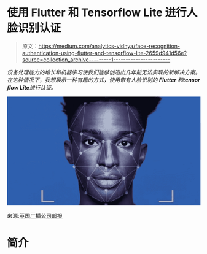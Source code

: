 # 使用 Flutter 和 Tensorflow Lite 进行人脸识别认证

> 原文：<https://medium.com/analytics-vidhya/face-recognition-authentication-using-flutter-and-tensorflow-lite-2659d941d56e?source=collection_archive---------1----------------------->

*设备处理能力的增长和机器学习使我们能够创造出几年前无法实现的新解决方案。在这种情况下，我想展示一种有趣的方式，使用带有人脸识别的* ***Flutter*** *和****tensor flow Lite****进行认证。*

![](img/99fcf85c9065059a8e06c3f35a5c1213.png)

来源:[英国广播公司邮报](https://www.bbc.com/news/business-52989128)

# **简介**